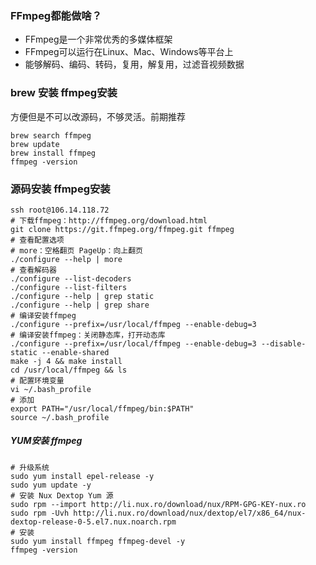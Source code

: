 ### FFmpeg都能做啥？

- FFmpeg是一个非常优秀的多媒体框架
- FFmpeg可以运行在Linux、Mac、Windows等平台上
- 能够解码、编码、转码，复用，解复用，过滤音视频数据

### brew 安装 ffmpeg安装

方便但是不可以改源码，不够灵活。前期推荐

```shell
brew search ffmpeg
brew update
brew install ffmpeg
ffmpeg -version
```

### 源码安装 ffmpeg安装

```shell
ssh root@106.14.118.72
# 下载ffmpeg：http://ffmpeg.org/download.html
git clone https://git.ffmpeg.org/ffmpeg.git ffmpeg
# 查看配置选项
# more：空格翻页 PageUp：向上翻页
./configure --help | more
# 查看解码器
./configure --list-decoders
./configure --list-filters
./configure --help | grep static 
./configure --help | grep share
# 编译安装ffmpeg
./configure --prefix=/usr/local/ffmpeg --enable-debug=3
# 编译安装ffmpeg：关闭静态库，打开动态库
./configure --prefix=/usr/local/ffmpeg --enable-debug=3 --disable-static --enable-shared
make -j 4 && make install
cd /usr/local/ffmpeg && ls
# 配置环境变量
vi ~/.bash_profile
# 添加
export PATH="/usr/local/ffmpeg/bin:$PATH"
source ~/.bash_profile
```

##### YUM安装 ffmpeg

```shell
# 升级系统
sudo yum install epel-release -y
sudo yum update -y
# 安装 Nux Dextop Yum 源
sudo rpm --import http://li.nux.ro/download/nux/RPM-GPG-KEY-nux.ro
sudo rpm -Uvh http://li.nux.ro/download/nux/dextop/el7/x86_64/nux-dextop-release-0-5.el7.nux.noarch.rpm
# 安装
sudo yum install ffmpeg ffmpeg-devel -y
ffmpeg -version
```

